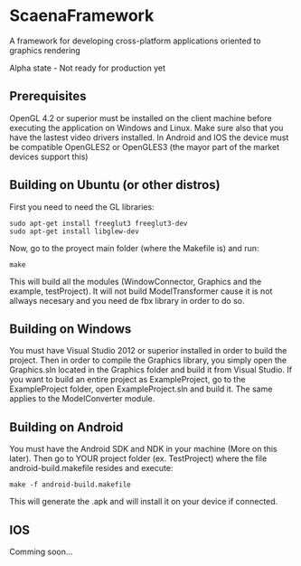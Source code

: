 # ScaenaFramework
A framework for developing cross-platform applications oriented to graphics rendering

Alpha state - Not ready for production yet

## Prerequisites
OpenGL 4.2 or superior must be installed on the client machine before executing the application on Windows and Linux. Make sure also that you have the lastest video drivers installed.
In Android and IOS the device must be compatible OpenGLES2 or OpenGLES3 (the mayor part of the market devices support this)

## Building on Ubuntu (or other distros)
First you need to need the GL libraries:
```
sudo apt-get install freeglut3 freeglut3-dev
sudo apt-get install libglew-dev
```
Now, go to the proyect main folder (where the Makefile is) and run:
```
make
```
This will build all the modules (WindowConnector, Graphics and the example, testProject). It will not build ModelTransformer cause it is not allways necesary and you need de fbx library in order to do so.

## Building on Windows
You must have Visual Studio 2012 or superior installed in order to build the project. Then in order to compile the Graphics library, you simply open the Graphics.sln located in the Graphics folder and build it from Visual Studio. If you want to build an entire project as ExampleProject, go to the ExampleProject folder, open ExampleProject.sln and build it. The same applies to the ModelConverter module.  

## Building on Android
You must have the Android SDK and NDK in your machine (More on this later). Then go to YOUR project folder (ex. TestProject) where the file android-build.makefile resides and execute:
```
make -f android-build.makefile
```
This will generate the .apk and will install it on your device if connected.

## IOS
Comming soon...
